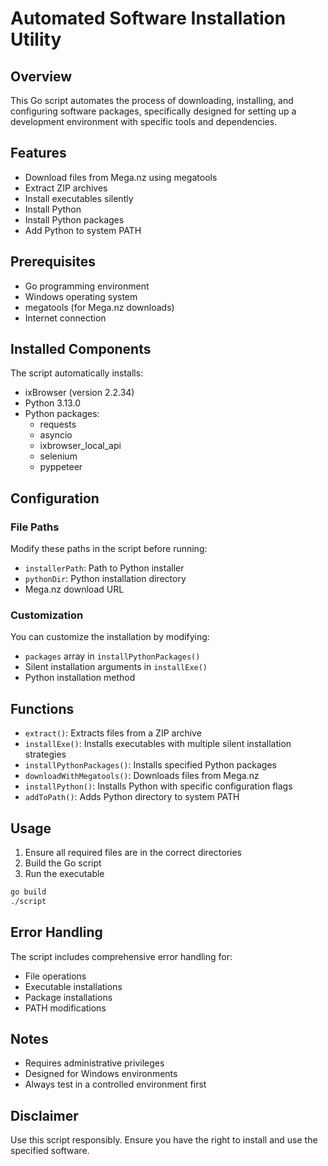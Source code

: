 # Automated Software Installation Utility

## Overview

This Go script automates the process of downloading, installing, and configuring software packages, specifically designed for setting up a development environment with specific tools and dependencies.

## Features

- Download files from Mega.nz using megatools
- Extract ZIP archives
- Install executables silently
- Install Python
- Install Python packages
- Add Python to system PATH

## Prerequisites

- Go programming environment
- Windows operating system
- megatools (for Mega.nz downloads)
- Internet connection

## Installed Components

The script automatically installs:
- ixBrowser (version 2.2.34)
- Python 3.13.0
- Python packages:
  - requests
  - asyncio
  - ixbrowser_local_api
  - selenium
  - pyppeteer

## Configuration

### File Paths
Modify these paths in the script before running:
- `installerPath`: Path to Python installer
- `pythonDir`: Python installation directory
- Mega.nz download URL

### Customization

You can customize the installation by modifying:
- `packages` array in `installPythonPackages()`
- Silent installation arguments in `installExe()`
- Python installation method

## Functions

- `extract()`: Extracts files from a ZIP archive
- `installExe()`: Installs executables with multiple silent installation strategies
- `installPythonPackages()`: Installs specified Python packages
- `downloadWithMegatools()`: Downloads files from Mega.nz
- `installPython()`: Installs Python with specific configuration flags
- `addToPath()`: Adds Python directory to system PATH

## Usage

1. Ensure all required files are in the correct directories
2. Build the Go script
3. Run the executable

```bash
go build
./script
```

## Error Handling

The script includes comprehensive error handling for:
- File operations
- Executable installations
- Package installations
- PATH modifications

## Notes

- Requires administrative privileges
- Designed for Windows environments
- Always test in a controlled environment first

## Disclaimer

Use this script responsibly. Ensure you have the right to install and use the specified software.